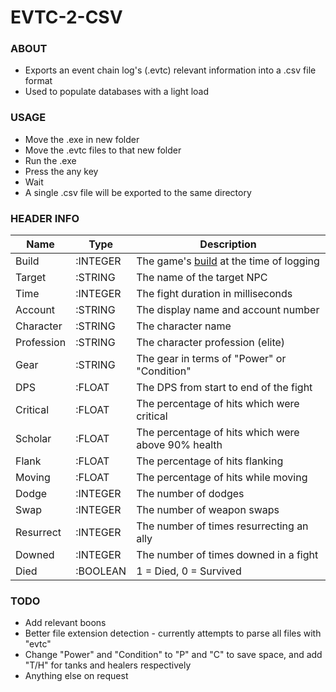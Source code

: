 # EVTC-2-CSV

### ABOUT
* Exports an event chain log's (.evtc) relevant information into a .csv file format
* Used to populate databases with a light load

### USAGE
* Move the .exe in new folder
* Move the .evtc files to that new folder
* Run the .exe
* Press the any key
* Wait
* A single .csv file will be exported to the same directory

### HEADER INFO
|Name|Type|Description|
|----|----|-----------|
|Build|:INTEGER|The game's [build](https://api.guildwars2.com/v2/build) at the time of logging
|Target|:STRING|The name of the target NPC
|Time|:INTEGER|The fight duration in milliseconds
|Account|:STRING|The display name and account number
|Character|:STRING|The character name
|Profession|:STRING|The character profession (elite)
|Gear|:STRING|The gear in terms of "Power" or "Condition"
|DPS|:FLOAT|The DPS from start to end of the fight
|Critical|:FLOAT|The percentage of hits which were critical
|Scholar|:FLOAT|The percentage of hits which were above 90% health
|Flank|:FLOAT|The percentage of hits flanking
|Moving|:FLOAT|The percentage of hits while moving
|Dodge|:INTEGER|The number of dodges
|Swap|:INTEGER|The number of weapon swaps
|Resurrect|:INTEGER|The number of times resurrecting an ally
|Downed|:INTEGER|The number of times downed in a fight
|Died|:BOOLEAN|1 = Died, 0 = Survived

### TODO
* Add relevant boons
* Better file extension detection - currently attempts to parse all files with "evtc"
* Change "Power" and "Condition" to "P" and "C" to save space, and add "T/H" for tanks and healers respectively
* Anything else on request
